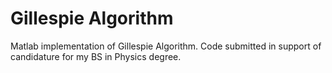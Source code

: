 # Gillespie Algorithm
Matlab implementation of Gillespie Algorithm.
Code submitted in support of candidature for my BS in Physics degree. 
